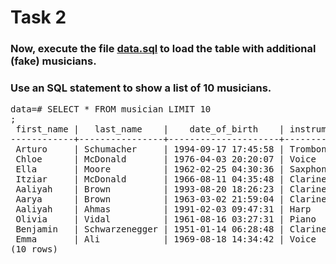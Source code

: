 # Task 2

### Now, execute the file [data.sql](data.sql) to load the table with additional (fake) musicians.

### Use an SQL statement to show a list of 10 musicians.

<pre>data=# SELECT * FROM musician LIMIT 10
;
 first_name |   last_name    |    date_of_birth    | instrument 
------------+----------------+---------------------+------------
 Arturo     | Schumacher     | 1994-09-17 17:45:58 | Trombone
 Chloe      | McDonald       | 1976-04-03 20:20:07 | Voice
 Ella       | Moore          | 1962-02-25 04:30:36 | Saxphone
 Itziar     | McDonald       | 1966-08-11 04:35:48 | Clarinet
 Aaliyah    | Brown          | 1993-08-20 18:26:23 | Clarinet
 Aarya      | Brown          | 1963-03-02 21:59:04 | Clarinet
 Aaliyah    | Ahmas          | 1991-02-03 09:47:31 | Harp
 Olivia     | Vidal          | 1961-08-16 03:27:31 | Piano
 Benjamin   | Schwarzenegger | 1951-01-14 06:28:48 | Clarinet
 Emma       | Ali            | 1969-08-18 14:34:42 | Voice
(10 rows)</pre>